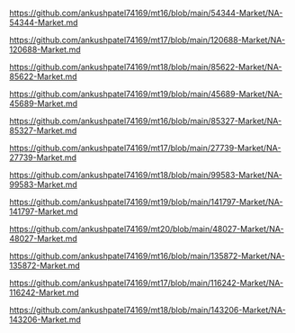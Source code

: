 <p><a href="https://github.com/ankushpatel74169/mt16/blob/main/54344-Market/NA-54344-Market.md">https://github.com/ankushpatel74169/mt16/blob/main/54344-Market/NA-54344-Market.md</a></p><p><a href="https://github.com/ankushpatel74169/mt17/blob/main/120688-Market/NA-120688-Market.md">https://github.com/ankushpatel74169/mt17/blob/main/120688-Market/NA-120688-Market.md</a></p><p><a href="https://github.com/ankushpatel74169/mt18/blob/main/85622-Market/NA-85622-Market.md">https://github.com/ankushpatel74169/mt18/blob/main/85622-Market/NA-85622-Market.md</a></p><p><a href="https://github.com/ankushpatel74169/mt19/blob/main/45689-Market/NA-45689-Market.md">https://github.com/ankushpatel74169/mt19/blob/main/45689-Market/NA-45689-Market.md</a></p><p><a href="https://github.com/ankushpatel74169/mt16/blob/main/85327-Market/NA-85327-Market.md">https://github.com/ankushpatel74169/mt16/blob/main/85327-Market/NA-85327-Market.md</a></p><p><a href="https://github.com/ankushpatel74169/mt17/blob/main/27739-Market/NA-27739-Market.md">https://github.com/ankushpatel74169/mt17/blob/main/27739-Market/NA-27739-Market.md</a></p><p><a href="https://github.com/ankushpatel74169/mt18/blob/main/99583-Market/NA-99583-Market.md">https://github.com/ankushpatel74169/mt18/blob/main/99583-Market/NA-99583-Market.md</a></p><p><a href="https://github.com/ankushpatel74169/mt19/blob/main/141797-Market/NA-141797-Market.md">https://github.com/ankushpatel74169/mt19/blob/main/141797-Market/NA-141797-Market.md</a></p><p><a href="https://github.com/ankushpatel74169/mt20/blob/main/48027-Market/NA-48027-Market.md">https://github.com/ankushpatel74169/mt20/blob/main/48027-Market/NA-48027-Market.md</a></p><p><a href="https://github.com/ankushpatel74169/mt16/blob/main/135872-Market/NA-135872-Market.md">https://github.com/ankushpatel74169/mt16/blob/main/135872-Market/NA-135872-Market.md</a></p><p><a href="https://github.com/ankushpatel74169/mt17/blob/main/116242-Market/NA-116242-Market.md">https://github.com/ankushpatel74169/mt17/blob/main/116242-Market/NA-116242-Market.md</a></p><p><a href="https://github.com/ankushpatel74169/mt18/blob/main/143206-Market/NA-143206-Market.md">https://github.com/ankushpatel74169/mt18/blob/main/143206-Market/NA-143206-Market.md</a></p>
